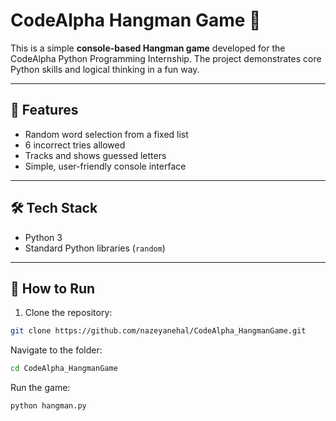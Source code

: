 # CodeAlpha Hangman Game 🎯

This is a simple **console-based Hangman game** developed for the CodeAlpha Python Programming Internship. The project demonstrates core Python skills and logical thinking in a fun way.

---

## 🚀 Features

- Random word selection from a fixed list  
- 6 incorrect tries allowed  
- Tracks and shows guessed letters  
- Simple, user-friendly console interface  

---

## 🛠️ Tech Stack

- Python 3
- Standard Python libraries (`random`)

---

## 📂 How to Run

1. Clone the repository:

```bash
git clone https://github.com/nazeyanehal/CodeAlpha_HangmanGame.git
```
Navigate to the folder:
```bash
cd CodeAlpha_HangmanGame
```
Run the game:
```bash
python hangman.py
```
